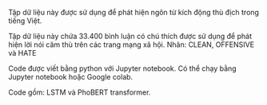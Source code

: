 Tập dữ liệu này được sử dụng để phát hiện ngôn từ kích động thù địch trong tiếng Việt.

Tập dữ liệu này chứa 33.400 bình luận có chú thích được sử dụng để phát hiện lời nói căm thù trên các trang mạng xã hội.
Nhãn: CLEAN, OFFENSIVE và HATE

Code được viết bằng python với Jupyter notebook. Có thể chạy bằng Jupyter notebook hoặc Google colab.

Code gồm: LSTM và PhoBERT transformer. 
